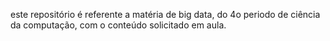 este repositório é referente a matéria de big data, do 4o periodo de ciência da computação, com o conteúdo solicitado em aula.
